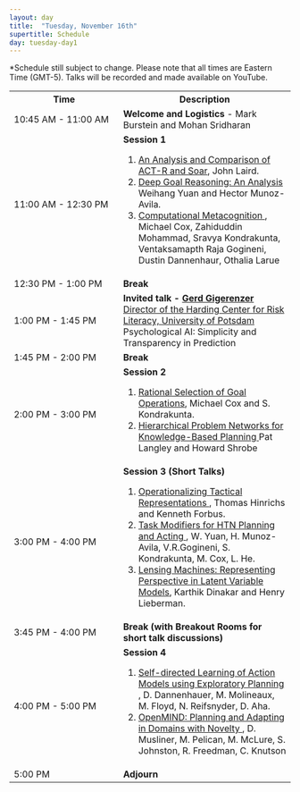 ```yaml
---
layout: day
title:  "Tuesday, November 16th"
supertitle: Schedule
day: tuesday-day1
---
```


*Schedule still subject to change. Please note that all times are Eastern Time (GMT-5). Talks will be recorded
and made available on YouTube. 
<!-- You can watch the 
     [recorded talks](https://www.youtube.com/playlist?list=PL-1wKlUbAzGTjZjLcOduALuoZ3aupVSqe) for this day.  (FIX LINK) -->

<table>
<tr>
<th width=180px> Time </th>
<th> Description </th>
</tr>
<tr>
<td> <span class="schedtime"> 10:45 AM - 11:00 AM </span></td>
<td>  <b> Welcome and Logistics </b> - Mark Burstein and Mohan Sridharan </td>
</tr>

<tr>
  <td> <span class="schedtime"> 11:00 AM - 12:30 PM </span></td><td> <b> Session 1 </b>
<!-- ###### Chaired by TBD -->
  <ol>
   <li> <a href="{{site.baseurl}}/data/ACS2021_paper_6.pdf">An Analysis and Comparison of ACT-R and Soar</a>, John Laird. </li>
   <li> <a href="{{site.baseurl}}/data/ACS2021_paper_9.pdf">Deep Goal Reasoning: An Analysis </a> Weihang Yuan and Hector Munoz-Avila. </li>
   <li> <a href="{{site.baseurl}}/data/ACS2021_paper_1.pdf">Computational Metacognition </a>, Michael Cox, Zahiduddin Mohammad, Sravya
Kondrakunta, Ventaksamapth Raja Gogineni, Dustin Dannenhaur, Othalia Larue </li>
  </ol>
  </td>
</tr>
<tr>
  <td> <span class="schedtime"> 12:30 PM - 1:00 PM </span></td>
  <td>  <b> Break</b> </td>
</tr>
<tr>
  <td> <span class="schedtime"> 1:00 PM - 1:45 PM </span></td><td> 
<b>  Invited talk - <a href="{{site.baseurl}}/speakers/gerd_gigerenzer/"> Gerd
Gigerenzer</a> </b><br>
<a href="https://www.mpib-berlin.mpg.de/staff/gerd-gigerenzer">Director of
the Harding Center for Risk Literacy, University of Potsdam</a><br>
Psychological AI: Simplicity and Transparency in Prediction
  </td>
</tr>
<tr>
  <td> <span class="schedtime"> 1:45 PM - 2:00 PM </span></td>
  <td>  <b> Break</b> </td>
</tr>
<tr>
  <td> <span class="schedtime"> 2:00 PM - 3:00 PM </span></td><td> <b> Session 2 </b>
<!-- ###### Chaired by TBD -->
  <ol>
   <li> <a href="{{site.baseurl}}/data/ACS2021_paper_8.pdf">Rational Selection of Goal Operations</a>, Michael Cox and S. Kondrakunta. </li>
   <li> <a href="{{site.baseurl}}/data/ACS2021_paper_28.pdf">Hierarchical Problem Networks for Knowledge-Based Planning </a>Pat Langley and Howard Shrobe </li>
  </ol>
  </td>
</tr>

<tr>
  <td> <span class="schedtime"> 3:00 PM - 4:00 PM </span></td><td> <b> Session 3 (Short Talks)</b>
<!-- ###### Chaired by TBD -->
  <ol>
   <li> <a href="{{site.baseurl}}/data/ACS2021_paper_16.pdf">Operationalizing Tactical
  Representations </a>, Thomas Hinrichs and Kenneth Forbus.  </li>
   <li> <a href="{{site.baseurl}}/data/ACS2021_paper_18.pdf">Task Modifiers for HTN
  Planning and Acting </a>, W. Yuan, H. Munoz-Avila, V.R.Gogineni, S. Kondrakunta, M. Cox, L. He. </li>
   <li> <a href="{{site.baseurl}}/data/ACS2021_paper_10.pdf">Lensing Machines: Representing Perspective in Latent Variable Models</a>, Karthik Dinakar and Henry Lieberman. </li>
  </ol>
  </td>
</tr>

<tr>
  <td> <span class="schedtime"> 3:45 PM - 4:00 PM </span></td>
  <td>  <b> Break (with Breakout Rooms for short talk discussions) </b> </td>
</tr>

<tr>
  <td> <span class="schedtime"> 4:00 PM - 5:00 PM </span></td><td> <b> Session 4</b>
<!-- ###### Chaired by TBD -->
  <ol>
   <li> <a href="{{site.baseurl}}/data/ACS2021_paper_29.pdf">Self-directed Learning of
  Action Models using Exploratory Planning </a>, D. Dannenhauer, M. Molineaux, M. Floyd, N. Reifsnyder, D. Aha.  </li>
   <li> <a href="{{site.baseurl}}/data/ACS2021_paper_35.pdf">OpenMIND: Planning and
  Adapting in Domains with Novelty </a>,  D. Musliner, M. Pelican, M. McLure, S. Johnston, R. Freedman, C. Knutson</li>
  </ol>
  </td>
</tr>

<tr>
  <td> <span class="schedtime"> 5:00 PM </span></td>
  <td>  <b> Adjourn </b> </td>
</tr>

</table>

